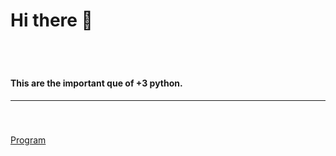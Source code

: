 # Hi there 👋
<br clear="both">

#

<h4 align="left">This are the important que of +3 python.</h4>
<hr>

<br>

###
[Program](/program/py)

###


###
###